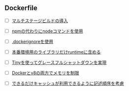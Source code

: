 ## Dockerfile

- [ ] [マルチステージビルドの導入](https://github.com/goldbergyoni/nodebestpractices/blob/master/sections/docker/multi_stage_builds.japanese.md)

- [ ] [npmの代わりにnodeコマンドを使用](https://github.com/goldbergyoni/nodebestpractices/blob/master/sections/docker/bootstrap-using-node.japanese.md)

- [ ] [.dockerignoreを使用](https://github.com/goldbergyoni/nodebestpractices/blob/master/sections/docker/docker-ignore.japanese.md)

- [ ] [本番環境用のライブラリだけruntimeに含める](https://github.com/goldbergyoni/nodebestpractices/blob/master/sections/docker/install-for-production.japanese.md)

- [ ] [Tinyを使ってグレースフルシャットダウンを実現](https://github.com/goldbergyoni/nodebestpractices/blob/master/sections/docker/graceful-shutdown.japanese.md)

- [ ] [Dockerとv8の両方でメモリを制限](https://github.com/goldbergyoni/nodebestpractices/blob/master/sections/docker/memory-limit.japanese.md)

- [ ] [できるだけキャッシュが利用できるように記述順序を考慮](https://github.com/goldbergyoni/nodebestpractices/blob/master/sections/docker/use-cache-for-shorter-build-time.japanese.md)
